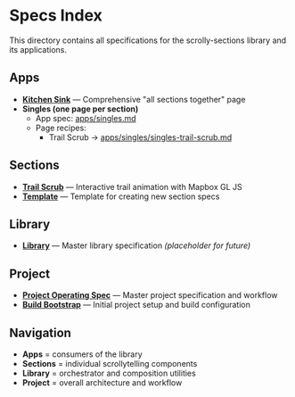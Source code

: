 # Specs Index

This directory contains all specifications for the scrolly-sections library and its applications.

## Apps
- [**Kitchen Sink**](apps/kitchen-sink.md) — Comprehensive "all sections together" page
- **Singles (one page per section)**
  - App spec: [apps/singles.md](apps/singles.md)
  - Page recipes:
    - Trail Scrub → [apps/singles/singles-trail-scrub.md](apps/singles/singles-trail-scrub.md)

## Sections
- [**Trail Scrub**](sections/trail-scrub.md) — Interactive trail animation with Mapbox GL JS
- [**Template**](sections/SECTION_SPEC_TEMPLATE.md) — Template for creating new section specs

## Library
- [**Library**](library/library.md) — Master library specification _(placeholder for future)_

## Project
- [**Project Operating Spec**](PROJECT_OPERATING_SPEC.md) — Master project specification and workflow
- [**Build Bootstrap**](BUILD_BOOTSTRAP.md) — Initial project setup and build configuration

## Navigation
- **Apps** = consumers of the library
- **Sections** = individual scrollytelling components
- **Library** = orchestrator and composition utilities
- **Project** = overall architecture and workflow
